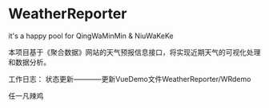 # WeatherReporter
it's a happy pool for QingWaMinMin &amp; NiuWaKeKe

本项目基于《聚合数据》网站的天气预报信息接口，将实现近期天气的可视化处理和数据分析。

工作日志：
状态更新————更新VueDemo文件WeatherReporter/WRdemo

任一凡辣鸡